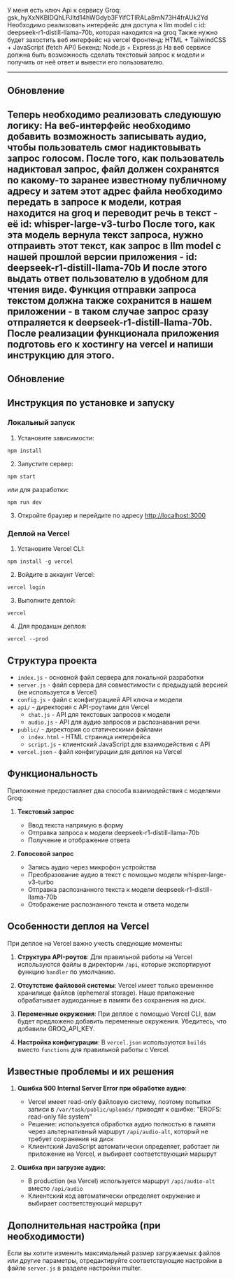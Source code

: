 У меня есть ключ Api к сервису Groq: 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
Необходимо реализовать интерфейс для доступа к llm model с id: deepseek-r1-distill-llama-70b, которая находится на groq 
Также нужно будет захостить веб интерфейс на vercel
Фронтенд: HTML + TailwindCSS + JavaScript (fetch API)
Бекенд: Node.js + Express.js
На веб сервисе должна быть возможность сделать текстовый запрос к модели и получить от неё ответ и вывести его пользователю. 




----------------------------------------------------------------------------------------------------------------------------
Обновление
----------------------------------------------------------------------------------------------------------------------------
Теперь необходимо реализовать следуюшую логику: 
На веб-интерфейс необходимо добавить возможность записывать аудио, чтобы пользователь смог надиктовывать запрос голосом. 
После того, как пользователь надиктовал запрос, файл должен сохранятся по какому-то заранее известному публичному адресу и затем этот адрес файла необходимо передать в запросе к модели, котрая находится на groq и переводит речь в текст - её id: whisper-large-v3-turbo
После того, как эта модель вернула текст запроса, нужно отпраивть этот текст, как запрос в llm model с нашей прошлой версии приложения - id: deepseek-r1-distill-llama-70b
И после этого выдать ответ пользователю в удобном для чтения виде. 
Функция отправки запроса текстом должна также сохранится в нашем приложении - в таком случае запрос сразу отпраляется к deepseek-r1-distill-llama-70b. 
После реализации функционала приложения подготовь его к хостингу на vercel и напиши инструкцию для этого. 
----------------------------------------------------------------------------------------------------------------------------
Обновление
----------------------------------------------------------------------------------------------------------------------------

## Инструкция по установке и запуску

### Локальный запуск

1. Установите зависимости:
```
npm install
```

2. Запустите сервер:
```
npm start
```
или для разработки:
```
npm run dev
```

3. Откройте браузер и перейдите по адресу [http://localhost:3000](http://localhost:3000)

### Деплой на Vercel

1. Установите Vercel CLI:
```
npm install -g vercel
```

2. Войдите в аккаунт Vercel:
```
vercel login
```

3. Выполните деплой:
```
vercel
```

4. Для продакшн деплоя:
```
vercel --prod
```

## Структура проекта

- `index.js` - основной файл сервера для локальной разработки
- `server.js` - файл сервера для совместимости с предыдущей версией (не используется в Vercel)
- `config.js` - файл с конфигурацией API ключа и модели
- `api/` - директория с API-роутами для Vercel
  - `chat.js` - API для текстовых запросов к модели
  - `audio.js` - API для аудио запросов и распознавания речи
- `public/` - директория со статическими файлами
  - `index.html` - HTML страница интерфейса
  - `script.js` - клиентский JavaScript для взаимодействия с API
- `vercel.json` - файл конфигурации для деплоя на Vercel

## Функциональность

Приложение предоставляет два способа взаимодействия с моделями Groq:

1. **Текстовый запрос**
   - Ввод текста напрямую в форму
   - Отправка запроса к модели deepseek-r1-distill-llama-70b
   - Получение и отображение ответа

2. **Голосовой запрос**
   - Запись аудио через микрофон устройства
   - Преобразование аудио в текст с помощью модели whisper-large-v3-turbo
   - Отправка распознанного текста к модели deepseek-r1-distill-llama-70b
   - Отображение распознанного текста и ответа модели

## Особенности деплоя на Vercel

При деплое на Vercel важно учесть следующие моменты:

1. **Структура API-роутов**: Для правильной работы на Vercel используются файлы в директории `/api`, которые экспортируют функцию `handler` по умолчанию.

2. **Отсутствие файловой системы**: Vercel имеет только временное хранилище файлов (ephemeral storage). Наше приложение обрабатывает аудиоданные в памяти без сохранения на диск.

3. **Переменные окружения**: При деплое с помощью Vercel CLI, вам будет предложено добавить переменные окружения. Убедитесь, что добавили GROQ_API_KEY.

4. **Настройка конфигурации**: В `vercel.json` используются `builds` вместо `functions` для правильной работы с Vercel.

## Известные проблемы и их решения

1. **Ошибка 500 Internal Server Error при обработке аудио**:
   - Vercel имеет read-only файловую систему, поэтому попытки записи в `/var/task/public/uploads/` приводят к ошибке: "EROFS: read-only file system"
   - Решение: используется обработка аудио полностью в памяти через альтернативный маршрут `/api/audio-alt`, который не требует сохранения на диск
   - Клиентский JavaScript автоматически определяет, работает ли приложение на Vercel, и выбирает соответствующий маршрут

2. **Ошибка при загрузке аудио**:
   - В production (на Vercel) используется маршрут `/api/audio-alt` вместо `/api/audio`
   - Клиентский код автоматически определяет окружение и выбирает соответствующий маршрут

## Дополнительная настройка (при необходимости)

Если вы хотите изменить максимальный размер загружаемых файлов или другие параметры, отредактируйте соответствующие настройки в файле `server.js` в разделе настройки multer.
